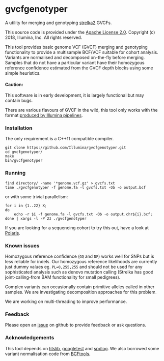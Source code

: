 # gvcfgenotyper 

A utility for merging and genotyping [strelka2](https://github.com/Illumina/strelka) GVCFs.

This source code is provided under the [Apache License 2.0](https://choosealicense.com/licenses/apache-2.0/#). Copyright (c) 2018, Illumina, Inc. All rights reserved.

This tool provides basic genome VCF (GVCF) merging and genotyping functionality to provide a multisample BCF/VCF suitable for cohort analysis. Variants are normalised and decomposed on-the-fly before merging. Samples that do not have a particular variant have their homozygous reference confidence estimated from the GVCF depth blocks using some simple heuristics.

#### Caution:

This software is in early development, it is largely functional but may contain bugs.

There are various flavours of GVCF in the wild, this tool only works with the format [produced by Illumina pipelines](https://sites.google.com/site/gvcftools/home/about-gvcf).


### Installation

The only requirement is a C++11 compatible compiler.

```
git clone https://github.com/Illumina/gvcfgenotyper.git
cd gvcfgenotyper/
make
bin/gvcfgenotyper
```

### Running

```
find directory/ -name '*genome.vcf.gz' > gvcfs.txt
time ./gvcfgenotyper -f genome.fa -l gvcfs.txt -Ob -o output.bcf
```

or with some trivial parallelism:

```
for i in {1..22} X;
do 
    echo -r $i -f genome.fa -l gvcfs.txt -Ob -o output.chr${i}.bcf;
done | xargs -l -P 23 ./gvcfgenotyper
```

If you are looking for a sequencing cohort to try this out, have a look at [Polaris](https://github.com/Illumina/Polaris).

### Known issues

Homozygous reference confidence (`GQ` and `DP`) works well for SNPs but is less reliable for indels. Our homozygous reference likelihoods are currently just dummy values eg. `PL=0,255,255` and should not be used for any sophisticated analysis such as denovo mutation calling (Strelka has good joint-calling-from BAM functionality for small pedigrees).

Complex variants can occasionally contain primitive alleles called in other samples. We are investigating decomposition approaches for this problem.

We are working on multi-threading to improve performance.

### Feedback

Please open an [issue](https://github.com/Illumina/gvcfgenotyper/issues) on github to provide feedback or ask questions.

### Acknowledgements

This tool depends on [htslib](http://www.htslib.org), [googletest](https://github.com/google/googletest) and [spdlog](https://github.com/gabime/spdlog). We also borrowed some variant normalisation code from [BCFtools](https://samtools.github.io/bcftools/bcftools.html).
